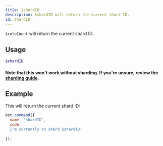 ```yaml
---
title: $shardID 
description: $shardID will return the current shard ID.
id: shardID
---
```


`$roleCount` will return the current shard ID.

## Usage

```php
$shardID
```

#### Note that this won't work without sharding. If you're unsure, review the [sharding guide](../guides/sharding.md).

## Example

This will return the current shard ID:

```javascript
bot.command({
  name: 'shardID',
  code: `
  I'm currently on shard $shardID!
  `
});
```
